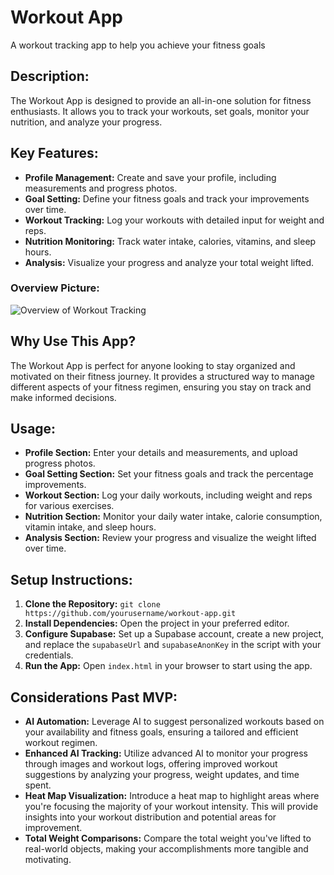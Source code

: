 # Workout App

A workout tracking app to help you achieve your fitness goals

## Description:

The Workout App is designed to provide an all-in-one solution for fitness enthusiasts. It allows you to track your workouts, set goals, monitor your nutrition, and analyze your progress.

## Key Features:

- **Profile Management:** Create and save your profile, including measurements and progress photos.
- **Goal Setting:** Define your fitness goals and track your improvements over time.
- **Workout Tracking:** Log your workouts with detailed input for weight and reps.
- **Nutrition Monitoring:** Track water intake, calories, vitamins, and sleep hours.
- **Analysis:** Visualize your progress and analyze your total weight lifted.

### Overview Picture:
![Overview of Workout Tracking]()

## Why Use This App?

The Workout App is perfect for anyone looking to stay organized and motivated on their fitness journey. It provides a structured way to manage different aspects of your fitness regimen, ensuring you stay on track and make informed decisions.

## Usage:

- **Profile Section:** Enter your details and measurements, and upload progress photos.
- **Goal Setting Section:** Set your fitness goals and track the percentage improvements.
- **Workout Section:** Log your daily workouts, including weight and reps for various exercises.
- **Nutrition Section:** Monitor your daily water intake, calorie consumption, vitamin intake, and sleep hours.
- **Analysis Section:** Review your progress and visualize the weight lifted over time.

## Setup Instructions:

1. **Clone the Repository:** `git clone https://github.com/yourusername/workout-app.git`
2. **Install Dependencies:** Open the project in your preferred editor.
3. **Configure Supabase:** Set up a Supabase account, create a new project, and replace the `supabaseUrl` and `supabaseAnonKey` in the script with your credentials.
4. **Run the App:** Open `index.html` in your browser to start using the app.

## Considerations Past MVP:

- **AI Automation:** Leverage AI to suggest personalized workouts based on your availability and fitness goals, ensuring a tailored and efficient workout regimen.
- **Enhanced AI Tracking:** Utilize advanced AI to monitor your progress through images and workout logs, offering improved workout suggestions by analyzing your progress, weight updates, and time spent.
- **Heat Map Visualization:** Introduce a heat map to highlight areas where you're focusing the majority of your workout intensity. This will provide insights into your workout distribution and potential areas for improvement.
- **Total Weight Comparisons:** Compare the total weight you've lifted to real-world objects, making your accomplishments more tangible and motivating.
